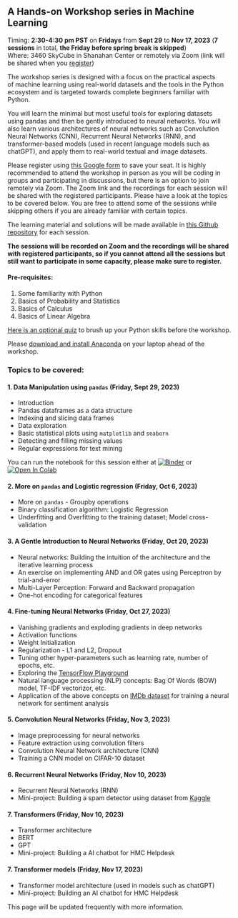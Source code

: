 ## A Hands-on Workshop series in Machine Learning 
Timing: **2:30-4:30 pm PST** on **Fridays** from **Sept 29** to **Nov 17, 2023** (**7 sessions** in total, **the Friday before spring break is skipped**)  
Where: 3460 SkyCube in Shanahan Center or remotely via Zoom (link will be shared when you [register](https://forms.gle/smtJSxn9Z6LNTTnD8))

The workshop series is designed with a focus on the practical aspects of machine learning using real-world datasets and the tools in the Python ecosystem and is targeted towards complete beginners familiar with Python. 

You will learn the minimal but most useful tools for exploring datasets using pandas and then be gently introduced to neural networks. You will also learn various architectures of neural networks such as Convolution Neural Networks (CNN), Recurrent Neural Networks (RNN), and transformer-based models (used in recent language models such as chatGPT), and apply them to real-world textual and image datasets.
 
Please register using [this Google form](https://forms.gle/smtJSxn9Z6LNTTnD8) to save your seat. It is highly recommended to attend the workshop in person as you will be coding in groups and participating in discussions, but there is an option to join remotely via Zoom. The Zoom link and the recordings for each session will be shared with the registered participants. Please have a look at the topics to be covered below. You are free to attend some of the sessions while skipping others if you are already familiar with certain topics.

The learning material and solutions will be made available in [this Github repository](https://github.com/AashitaK/A-Hands-On-Workshop-In-Machine-Learning-Fall-2023) for each session.

**The sessions will be recorded on Zoom and the recordings will be shared with registered participants, so if you cannot attend all the sessions but still want to participate in some capacity, please make sure to register.**


#### Pre-requisites:
1. Some familiarity with Python
2. Basics of Probability and Statistics
3. Basics of Calculus
4. Basics of Linear Algebra

[Here is an optional quiz](https://forms.gle/k3sidBtcAikQziQU7) to brush up your Python skills before the workshop.

Please [download and install Anaconda](https://www.anaconda.com/) on your laptop ahead of the workshop.  

### Topics to be covered:  

#### 1. Data Manipulation using `pandas` (Friday, Sept 29, 2023)
* Introduction
* Pandas dataframes as a data structure
* Indexing and slicing data frames
* Data exploration 
* Basic statistical plots using `matplotlib` and `seaborn`
* Detecting and filling missing values
* Regular expressions for text mining

You can run the notebook for this session either at [![Binder](https://mybinder.org/badge_logo.svg)](https://mybinder.org/v2/gh/AashitaK/A-Hands-On-Workshop-In-Machine-Learning/HEAD) or <a target="_blank" href="https://colab.research.google.com/github/AashitaK/A-Hands-On-Workshop-In-Machine-Learning-Fall-2023/blob/main/Session%201/Data%20Manipulation%20using%20pandas.ipynb">
  <img src="https://colab.research.google.com/assets/colab-badge.svg" alt="Open In Colab"/>
</a>

#### 2. More on `pandas` and Logistic regression (Friday, Oct 6, 2023)
* More on `pandas` - Groupby operations
* Binary classification algorithm: Logistic Regression
* Underfitting and Overfitting to the training dataset; Model cross-validation 

#### 3. A Gentle Introduction to Neural Networks (Friday, Oct 20, 2023)
* Neural networks: Building the intuition of the architecture and the iterative learning process 
* An exercise on implementing AND and OR gates using Perceptron by trial-and-error 
* Multi-Layer Perception: Forward and Backward propagation
* One-hot encoding for categorical features

#### 4. Fine-tuning Neural Networks (Friday, Oct 27, 2023)
* Vanishing gradients and exploding gradients in deep networks
* Activation functions 
* Weight Initialization
* Regularization - L1 and L2, Dropout
* Tuning other hyper-parameters such as learning rate, number of epochs, etc.
* Exploring the [TensorFlow Playground](https://playground.tensorflow.org/)
* Natural language processing (NLP) concepts: Bag Of Words (BOW) model, TF-IDF vectorizor, etc.
* Application of the above concepts on [IMDb dataset](https://www.kaggle.com/lakshmi25npathi/imdb-dataset-of-50k-movie-reviews) for training a neural network for sentiment analysis

#### 5. Convolution Neural Networks (Friday, Nov 3, 2023)
* Image preprocessing for neural networks
* Feature extraction using convolution filters
* Convolution Neural Network architecture (CNN)
* Training a CNN model on CIFAR-10 dataset

#### 6. Recurrent Neural Networks (Friday, Nov 10, 2023)
* Recurrent Neural Networks (RNN)
* Mini-project: Building a spam detector using dataset from [Kaggle](https://www.kaggle.com)

#### 7. Transformers (Friday, Nov 10, 2023)
* Transformer architecture
* BERT
* GPT
* Mini-project: Building a AI chatbot for HMC Helpdesk


#### 7. Transformer models (Friday, Nov 17, 2023)
* Transformer model architecture (used in models such as chatGPT)
* Mini-project: Building an AI chatbot for HMC Helpdesk

This page will be updated frequently with more information.
